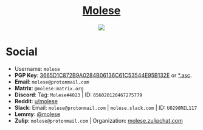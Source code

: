 <h1 align="center">
  <a href=https://github.com/m0lese>Molese</a>
</h1>

<p align="center">
  <img src="https://github.com/m0lese/m0lese/blob/prime/iceland.jpg">
</p>


# Social
* Username: `molese`
* **PGP Key**: [3665D1C872B9A0284B06136C61C53544E95B132E](https://keys.openpgp.org/search?q=molese%40protonmail.com) or [*.asc](https://raw.githubusercontent.com/m0lese/m0lese/prime/3665D1C872B9A0284B06136C61C53544E95B132E.asc).
* **Email**: `molese@protonmail.com`
* **Matrix**: `@molese:matrix.org`
* **Discord**: Tag: `Molese#4023` | ID: `856020120467275779`
* **Reddit**: [u/molese](https://www.reddit.com/user/molese)
* **Slack**: Email: `molese@protonmail.com` | `molese.slack.com` | ID: `U0290REL117`
* **Lemmy**: [@molese](https://lemmy.ml/u/molese)
* **Zulip**: `molese@protonmail.com` | Organization: [molese.zulipchat.com](https://molese.zulipchat.com)
